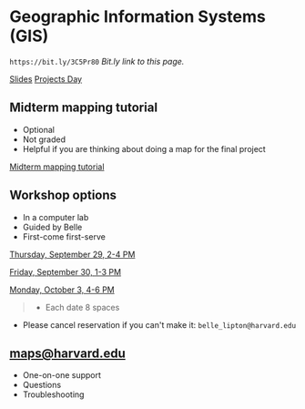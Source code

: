 # Geographic Information Systems (GIS)

`https://bit.ly/3C5Pr80`
*Bit.ly link to this page.*

[Slides](https://harvardmapcollection.github.io/classes/gened1140/fall-2022/visit/)
[Projects Day](https://harvardmapcollection.github.io/classes/gened1140/fall-2022/projects-day)


## Midterm mapping tutorial 

- Optional
- Not graded
- Helpful if you are thinking about doing a map for the final project

[Midterm mapping tutorial](https://harvardmapcollection.github.io/classes/gened1140/fall-2022/assignment)


## Workshop options

- In a computer lab
- Guided by Belle
- First-come first-serve


[Thursday, September 29, 2-4 PM](https://www.eventbrite.com/e/gened-1140-gis-tutorial-tickets-420299606437)

[Friday, September 30, 1-3 PM](https://www.eventbrite.com/e/gened-1140-gis-tutorial-tickets-420302585347)

[Monday, October 3, 4-6 PM](https://www.eventbrite.com/e/gened-1140-gis-tutorial-tickets-420302715737)

> - Each date 8 spaces
- Please cancel reservation if you can't make it: `belle_lipton@harvard.edu`


## maps@harvard.edu

- One-on-one support
- Questions
- Troubleshooting 